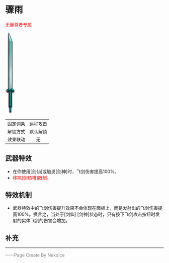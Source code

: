 # 骤雨
<font color=red>无量尊者专属</font>  

![骤雨](../Img/Texture2D_Sword/骤雨.png)

|||
|:----:|:----:|
|固定词条|远程攻击|
|解锁方式|默认解锁|
|效果联动|无|


## 武器特效
- 在你使用[剑仙]或触发[剑神]时，飞剑伤害提高100%。
- <font color=red>移除[剑热槽]限制。</font>

## 特效机制
- 武器特效中的飞剑伤害提升效果不会体现在面板上，而是发射出的飞剑伤害提高100%。换言之，当处于[剑仙] [剑神]状态时，只有按下飞剑攻击按钮时发射的实体飞剑的伤害会增加。

## 补充

---

<font color=grey>——Page Create By NekoIce</font>
